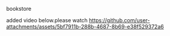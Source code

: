 bookstore

added video below.please watch
https://github.com/user-attachments/assets/5bf7911b-288b-4687-8b69-e38f529372a6

